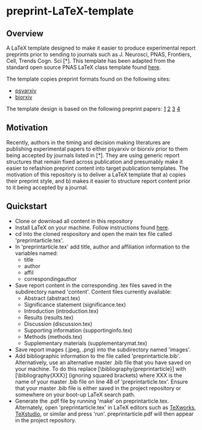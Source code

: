 # preprint-LaTeX-template

## Overview
A LaTeX template designed to make it easier to produce experimental report preprints prior to sending to journals such as J. Neurosci, PNAS, Frontiers, Cell, Trends Cogn. Sci [*]. 
This template has been adapted from the standard open source PNAS LaTeX class template found [here](http://www.pnas.org/page/authors/latex).

The template copies preprint formats found on the following sites:
* [psyarxiv](https://psyarxiv.com)
* [biorxiv](https://www.biorxiv.org)

The template design is based on the following preprint papers:
[1](https://www.biorxiv.org/content/early/2018/01/12/247460)
[2](https://www.biorxiv.org/content/early/2018/02/19/268045)
[3](https://www.biorxiv.org/content/early/2017/12/15/234070)
[4](https://psyarxiv.com/svf6c/)

## Motivation
Recently, authors in the timing and decision making literatures are publishing experimental papers to either psyarxiv or biorxiv prior to them being accepted by journals listed in [*].
They are using generic report structures that remain fixed across publication and presumably make it easier to refashion preprint content into target publication templates.
The motivation of this repository is to deliver a LaTeX template that 
a) copies their preprint style, and
b) makes it easier to structure report content prior to it being accepted by a journal.

## Quickstart
* Clone or download all content in this repository
* Install LaTeX on your machine. Follow instructions found [here](https://www.latex-project.org/get/).
* cd into the cloned respository and open the main tex file called 'preprintarticle.tex'. 
* In 'preprintarticle.tex' add title, author and affiliation information to the variables named:
  * title
  * author
  * affil
  * correspondingauthor
* Save report content in the corresponding .tex files saved in the subdirectory named 'content'. Content files currently available:
  * Abstract (abstract.tex)
  * Significance statement (significance.tex)
  * Introduction (introduction.tex)
  * Results (results.tex)
  * Discussion (discussion.tex)
  * Supporting information (supportinginfo.tex)
  * Methods (methods.tex)
  * Supplementary materials (supplementarymat.tex)
* Save report images (.jpeg, .png) into the subdirectory named 'images'.
* Add bibliographic information to the file called 'preprintarticle.bib'. 
Alternatively, use an alternative master .bib file that you have saved on your machine.
To do this replace [\bibliography{preprintarticle}] with [\bibliography{XXX}] (ignoring squared brackets) where XXX is the name of your master .bib file on line 48 of 'preprintarticle.tex'.
Ensure that your master .bib file is either saved in the project repository or somewhere on your boot-up LaTeX search path.
* Generate the .pdf file by running 'make' on preprintarticle.tex. Alternately, open 'preprintarticle.tex' in LaTeX editors such as [TeXworks](http://www.tug.org/texworks/), [TeXstudio](https://www.texstudio.org/), or similar and press 'run'. 
preprintarticle.pdf will then appear in the project repository. 